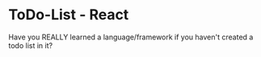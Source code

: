 # ToDo-List - React
Have you REALLY learned a language/framework if you haven't created a todo list in it? 
